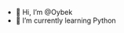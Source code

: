 - 👋 Hi, I’m @Oybek
- 🌱 I’m currently learning Python

<!---
beksayfullaev/beksayfullaev is a ✨ special ✨ repository because its `README.md` (this file) appears on your GitHub profile.
You can click the Preview link to take a look at your changes.
--->
